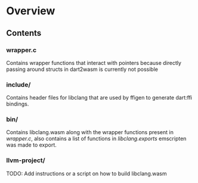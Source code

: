 # Overview

## Contents

### wrapper.c

Contains wrapper functions that interact with pointers because directly passing around structs in dart2wasm is currently not possible

### include/

Contains header files for libclang that are used by ffigen to generate dart:ffi bindings.

### bin/

Contains libclang.wasm along with the wrapper functions present in *wrapper.c*, also contains a list of functions in *libclang.exports* emscripten was made to export.


### llvm-project/

TODO: Add instructions or a script on how to build libclang.wasm